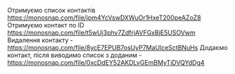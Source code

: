 Отримуємо список контактів https://monosnap.com/file/jpm4YcVswDXWuOr1HxeT200peAZoZ8
Отримуємо контакт по ID https://monosnap.com/file/t5wUj3phv7ZdfrjAVFGxBjE5USOVwm
Видалення контакту - https://monosnap.com/file/8ycE7EPUB7osUyP7MaUlceSctBNuHs
Додаємо контакт, після виводимо список з доданим  - https://monosnap.com/file/0xcDdEY52AKDLvGEmBMyTiDVQYdDg4

